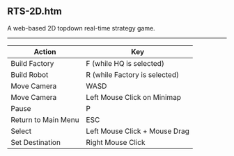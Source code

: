 RTS-2D.htm
----------

A web-based 2D topdown real-time strategy game.

---

Action              | Key
--------------------|------------------------------
Build Factory       | F (while HQ is selected)
Build Robot         | R (while Factory is selected)
Move Camera         | WASD
Move Camera         | Left Mouse Click on Minimap
Pause               | P
Return to Main Menu | ESC
Select              | Left Mouse Click + Mouse Drag
Set Destination     | Right Mouse Click

